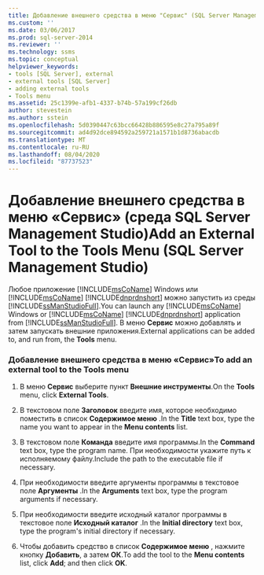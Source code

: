 ```yaml
---
title: Добавление внешнего средства в меню "Сервис" (SQL Server Management Studio) | Документация Майкрософт
ms.custom: ''
ms.date: 03/06/2017
ms.prod: sql-server-2014
ms.reviewer: ''
ms.technology: ssms
ms.topic: conceptual
helpviewer_keywords:
- tools [SQL Server], external
- external tools [SQL Server]
- adding external tools
- Tools menu
ms.assetid: 25c1399e-afb1-4337-b74b-57a199cf26db
author: stevestein
ms.author: sstein
ms.openlocfilehash: 5d0390447c63bcc66428b886595e8c27a795a89f
ms.sourcegitcommit: ad4d92dce894592a259721a1571b1d8736abacdb
ms.translationtype: MT
ms.contentlocale: ru-RU
ms.lasthandoff: 08/04/2020
ms.locfileid: "87737523"
---
```

# <a name="add-an-external-tool-to-the-tools-menu-sql-server-management-studio"></a><span data-ttu-id="db923-102">Добавление внешнего средства в меню «Сервис» (среда SQL Server Management Studio)</span><span class="sxs-lookup"><span data-stu-id="db923-102">Add an External Tool to the Tools Menu (SQL Server Management Studio)</span></span>
  <span data-ttu-id="db923-103">Любое приложение [!INCLUDE[msCoName](../includes/msconame-md.md)] Windows или [!INCLUDE[msCoName](../includes/msconame-md.md)] [!INCLUDE[dnprdnshort](../includes/dnprdnshort-md.md)] можно запустить из среды [!INCLUDE[ssManStudioFull](../includes/ssmanstudiofull-md.md)].</span><span class="sxs-lookup"><span data-stu-id="db923-103">You can launch any [!INCLUDE[msCoName](../includes/msconame-md.md)] Windows or [!INCLUDE[msCoName](../includes/msconame-md.md)] [!INCLUDE[dnprdnshort](../includes/dnprdnshort-md.md)] application from [!INCLUDE[ssManStudioFull](../includes/ssmanstudiofull-md.md)].</span></span> <span data-ttu-id="db923-104">В меню **Сервис** можно добавлять и затем запускать внешние приложения.</span><span class="sxs-lookup"><span data-stu-id="db923-104">External applications can be added to, and run from, the **Tools** menu.</span></span>  
  
### <a name="to-add-an-external-tool-to-the-tools-menu"></a><span data-ttu-id="db923-105">Добавление внешнего средства в меню «Сервис»</span><span class="sxs-lookup"><span data-stu-id="db923-105">To add an external tool to the Tools menu</span></span>  
  
1.  <span data-ttu-id="db923-106">В меню **Сервис** выберите пункт **Внешние инструменты**.</span><span class="sxs-lookup"><span data-stu-id="db923-106">On the **Tools** menu, click **External Tools**.</span></span>  
  
2.  <span data-ttu-id="db923-107">В текстовом поле **Заголовок** введите имя, которое необходимо поместить в список **Содержимое меню** .</span><span class="sxs-lookup"><span data-stu-id="db923-107">In the **Title** text box, type the name you want to appear in the **Menu contents** list.</span></span>  
  
3.  <span data-ttu-id="db923-108">В текстовом поле **Команда** введите имя программы.</span><span class="sxs-lookup"><span data-stu-id="db923-108">In the **Command** text box, type the program name.</span></span> <span data-ttu-id="db923-109">При необходимости укажите путь к исполняемому файлу.</span><span class="sxs-lookup"><span data-stu-id="db923-109">Include the path to the executable file if necessary.</span></span>  
  
4.  <span data-ttu-id="db923-110">При необходимости введите аргументы программы в текстовое поле **Аргументы** .</span><span class="sxs-lookup"><span data-stu-id="db923-110">In the **Arguments** text box, type the program arguments if necessary.</span></span>  
  
5.  <span data-ttu-id="db923-111">При необходимости введите исходный каталог программы в текстовое поле **Исходный каталог** .</span><span class="sxs-lookup"><span data-stu-id="db923-111">In the **Initial directory** text box, type the program's initial directory if necessary.</span></span>  
  
6.  <span data-ttu-id="db923-112">Чтобы добавить средство в список **Содержимое меню** , нажмите кнопку **Добавить**, а затем **ОК**.</span><span class="sxs-lookup"><span data-stu-id="db923-112">To add the tool to the **Menu contents** list, click **Add**; and then click **OK**.</span></span>  
  
  
